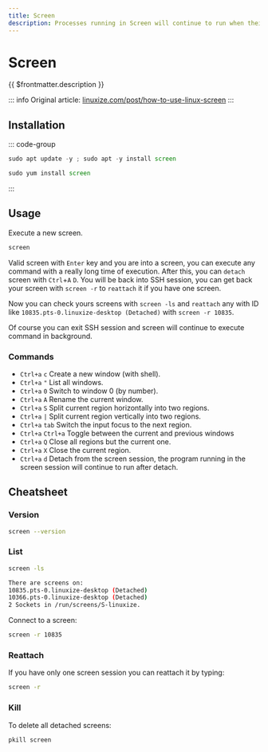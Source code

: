 ```yaml
---
title: Screen
description: Processes running in Screen will continue to run when their window is not visible even if you get disconnected
---
```


# Screen

{{ $frontmatter.description }}

::: info
Original article: [linuxize.com/post/how-to-use-linux-screen](https://linuxize.com/post/how-to-use-linux-screen)
:::

## Installation

::: code-group

```js [Ubuntu/Debian]
sudo apt update -y ; sudo apt -y install screen
```

```ts [CentOS/Fedora]
sudo yum install screen
```

:::

## Usage

Execute a new screen.

```sh
screen
```

Valid screen with `Enter` key and you are into a screen, you can execute any command with a really long time of execution. After this, you can `detach` screen with `Ctrl`+`A` `D`. You will be back into SSH session, you can get back your screen with `screen -r` to `reattach` it if you have one screen.

Now you can check yours screens with `screen -ls` and `reattach` any with ID like `10835.pts-0.linuxize-desktop (Detached)` with `screen -r 10835`.

Of course you can exit SSH session and screen will continue to execute command in background.

### Commands

- `Ctrl+a` `c` Create a new window (with shell).
- `Ctrl+a` `"` List all windows.
- `Ctrl+a` `0` Switch to window 0 (by number).
- `Ctrl+a` `A` Rename the current window.
- `Ctrl+a` `S` Split current region horizontally into two regions.
- `Ctrl+a` `|` Split current region vertically into two regions.
- `Ctrl+a` `tab` Switch the input focus to the next region.
- `Ctrl+a` `Ctrl+a` Toggle between the current and previous windows
- `Ctrl+a` `Q` Close all regions but the current one.
- `Ctrl+a` `X` Close the current region.
- `Ctrl+a` `d` Detach from the screen session, the program running in the screen session will continue to run after detach.

## Cheatsheet

### Version

```sh
screen --version
```

### List

```sh
screen -ls
```

```sh
There are screens on:
10835.pts-0.linuxize-desktop (Detached)
10366.pts-0.linuxize-desktop (Detached)
2 Sockets in /run/screens/S-linuxize.
```

Connect to a screen:

```sh
screen -r 10835
```

### Reattach

If you have only one screen session you can reattach it by typing:

```sh
screen -r
```

### Kill

To delete all detached screens:

```sh
pkill screen
```
